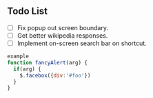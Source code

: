 ## Todo List
- [ ] Fix popup out screen boundary.
- [ ] Get better wikipedia responses.
- [ ] Implement on-screen search bar on shortcut.

```javascript
example
function fancyAlert(arg) {
  if(arg) {
    $.facebox({div:'#foo'})
  }
}
```